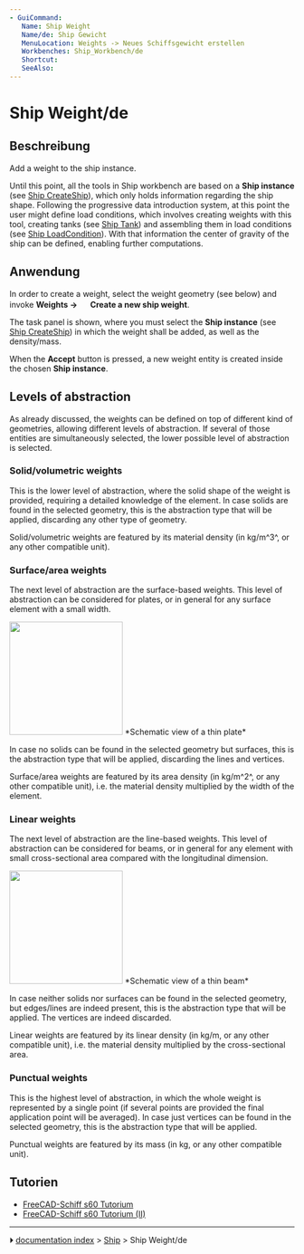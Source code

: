 ```yaml
---
- GuiCommand:
   Name: Ship Weight
   Name/de: Ship Gewicht
   MenuLocation: Weights -> Neues Schiffsgewicht erstellen
   Workbenches: Ship_Workbench/de
   Shortcut: 
   SeeAlso: 
---
```


# Ship Weight/de



## Beschreibung

Add a weight to the ship instance.

Until this point, all the tools in Ship workbench are based on a **Ship instance** (see [Ship CreateShip](Ship_CreateShip.md)), which only holds information regarding the ship shape. Following the progressive data introduction system, at this point the user might define load conditions, which involves creating weights with this tool, creating tanks (see [Ship Tank](Ship_Tank.md)) and assembling them in load conditions (see [Ship LoadCondition](Ship_LoadCondition.md)). With that information the center of gravity of the ship can be defined, enabling further computations.



## Anwendung

In order to create a weight, select the weight geometry (see below) and invoke **Weights → <img src="images/Ship_Weight.svg" width=16px> Create a new ship weight**.

The task panel is shown, where you must select the **Ship instance** (see [Ship CreateShip](Ship_CreateShip.md)) in which the weight shall be added, as well as the density/mass.

When the **Accept** button is pressed, a new weight entity is created inside the chosen **Ship instance**.

## Levels of abstraction 

As already discussed, the weights can be defined on top of different kind of geometries, allowing different levels of abstraction. If several of those entities are simultaneously selected, the lower possible level of abstraction is selected.

### Solid/volumetric weights 

This is the lower level of abstraction, where the solid shape of the weight is provided, requiring a detailed knowledge of the element. In case solids are found in the selected geometry, this is the abstraction type that will be applied, discarding any other type of geometry.

Solid/volumetric weights are featured by its material density (in kg/m^3^, or any other compatible unit).

### Surface/area weights 

The next level of abstraction are the surface-based weights. This level of abstraction can be considered for plates, or in general for any surface element with a small width.

<img alt="" src=images/Thin_Plate.png  style="width:200px;"> 
*Schematic view of a thin plate*

In case no solids can be found in the selected geometry but surfaces, this is the abstraction type that will be applied, discarding the lines and vertices.

Surface/area weights are featured by its area density (in kg/m^2^, or any other compatible unit), i.e. the material density multiplied by the width of the element.

### Linear weights 

The next level of abstraction are the line-based weights. This level of abstraction can be considered for beams, or in general for any element with small cross-sectional area compared with the longitudinal dimension.

<img alt="" src=images/Thin_Beam.png  style="width:200px;"> 
*Schematic view of a thin beam*

In case neither solids nor surfaces can be found in the selected geometry, but edges/lines are indeed present, this is the abstraction type that will be applied. The vertices are indeed discarded.

Linear weights are featured by its linear density (in kg/m, or any other compatible unit), i.e. the material density multiplied by the cross-sectional area.

### Punctual weights 

This is the highest level of abstraction, in which the whole weight is represented by a single point (if several points are provided the final application point will be averaged). In case just vertices can be found in the selected geometry, this is the abstraction type that will be applied.

Punctual weights are featured by its mass (in kg, or any other compatible unit).



## Tutorien

-   [FreeCAD-Schiff s60 Tutorium](FreeCAD-Ship_s60_tutorial/de.md)
-   [FreeCAD-Schiff s60 Tutorium (II)](FreeCAD-Ship_s60_tutorial_(II)/de.md)



---
⏵ [documentation index](../README.md) > [Ship](Category_Ship.md) > Ship Weight/de
